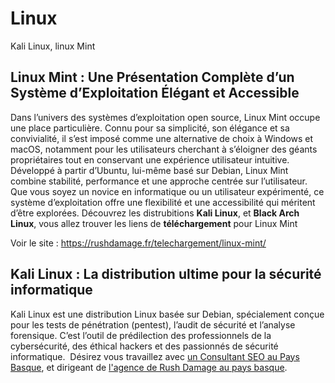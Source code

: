# Linux
Kali Linux, linux Mint
<section class="elementor-section elementor-top-section elementor-element elementor-element-2dc3355 elementor-section-boxed elementor-section-height-default elementor-section-height-default" data-id="2dc3355" data-element_type="section">
<div class="elementor-container elementor-column-gap-default">
<div class="elementor-column elementor-col-100 elementor-top-column elementor-element elementor-element-d38c1d5" data-id="d38c1d5" data-element_type="column">
<div class="elementor-widget-wrap elementor-element-populated">
<div class="elementor-element elementor-element-8a1df99 elementor-widget elementor-widget-heading" data-id="8a1df99" data-element_type="widget" data-widget_type="heading.default">
<div class="elementor-widget-container">
<h2 class="elementor-heading-title elementor-size-default">Linux Mint : Une Présentation Complète d’un Système d’Exploitation Élégant et Accessible</h2>
</div>
</div>
</div>
</div>
</div>
</section><section class="elementor-section elementor-top-section elementor-element elementor-element-13a8556 elementor-section-boxed elementor-section-height-default elementor-section-height-default" data-id="13a8556" data-element_type="section">
<div class="elementor-container elementor-column-gap-default">
<div class="elementor-column elementor-col-100 elementor-top-column elementor-element elementor-element-46fcb3b" data-id="46fcb3b" data-element_type="column">
<div class="elementor-widget-wrap elementor-element-populated">
<div class="elementor-element elementor-element-9eaef9f elementor-widget elementor-widget-text-editor" data-id="9eaef9f" data-element_type="widget" data-widget_type="text-editor.default">
<div class="elementor-widget-container">

Dans l’univers des systèmes d’exploitation open source, Linux Mint occupe une place particulière. Connu pour sa simplicité, son élégance et sa convivialité, il s’est imposé comme une alternative de choix à Windows et macOS, notamment pour les utilisateurs cherchant à s’éloigner des géants propriétaires tout en conservant une expérience utilisateur intuitive. Développé à partir d’Ubuntu, lui-même basé sur Debian, Linux Mint combine stabilité, performance et une approche centrée sur l’utilisateur. Que vous soyez un novice en informatique ou un utilisateur expérimenté, ce système d’exploitation offre une flexibilité et une accessibilité qui méritent d’être explorées. Découvrez les distrubitions <strong>Kali Linux</strong>, et <strong>Black Arch Linux</strong>, vous allez trouver les liens de <strong>téléchargement</strong> pour Linux Mint

Voir le site : <a title="Téléchargement Linux Mint et un tutoriel d'installation" href="https://rushdamage.fr/telechargement/linux-mint/" target="_blank" rel="noopener">https://rushdamage.fr/telechargement/linux-mint/</a>

</div>
<section class="elementor-section elementor-top-section elementor-element elementor-element-64627e4 elementor-section-boxed elementor-section-height-default elementor-section-height-default" data-id="64627e4" data-element_type="section">
<div class="elementor-container elementor-column-gap-default">
<div class="elementor-column elementor-col-100 elementor-top-column elementor-element elementor-element-1d4b50b" data-id="1d4b50b" data-element_type="column">
<div class="elementor-widget-wrap elementor-element-populated">
<div class="elementor-element elementor-element-65e5f5a elementor-widget elementor-widget-heading" data-id="65e5f5a" data-element_type="widget" data-widget_type="heading.default">
<div class="elementor-widget-container">
<h2 class="elementor-heading-title elementor-size-default">Kali Linux : La distribution ultime pour la sécurité informatique</h2>
</div>
</div>
</div>
</div>
</div>
</section><section class="elementor-section elementor-top-section elementor-element elementor-element-69fc3f6 elementor-section-boxed elementor-section-height-default elementor-section-height-default" data-id="69fc3f6" data-element_type="section">
<div class="elementor-container elementor-column-gap-default">
<div class="elementor-column elementor-col-100 elementor-top-column elementor-element elementor-element-9f9f0b2" data-id="9f9f0b2" data-element_type="column">
<div class="elementor-widget-wrap elementor-element-populated">
<div class="elementor-element elementor-element-dc02769 elementor-widget elementor-widget-text-editor" data-id="dc02769" data-element_type="widget" data-widget_type="text-editor.default">
<div class="elementor-widget-container">

Kali Linux est une distribution Linux basée sur Debian, spécialement conçue pour les tests de pénétration (pentest), l’audit de sécurité et l’analyse forensique. C’est l’outil de prédilection des professionnels de la cybersécurité, des éthical hackers et des passionnés de sécurité informatique.  Désirez vous travaillez avec <a title="Olivier Obé Consultant SEO au pays basque à St pée sur nivelle" href="http://consultant-seo.ninja/" target="_blank" rel="noopener">un Consultant SEO au Pays Basque</a>, et dirigeant de <a title="Rush Damage : Une agence web du Pays Basque à St pée sur nivelle" href="https://rushdamage.fr/" target="_blank" rel="noopener">l'agence de Rush Damage au pays basque</a>.

</div>
</div>
</div>
</div>
</div>
